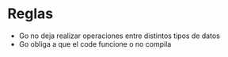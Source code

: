 # Reglas

- Go no deja realizar operaciones entre distintos tipos de datos
- Go obliga a que el code funcione o no compila
